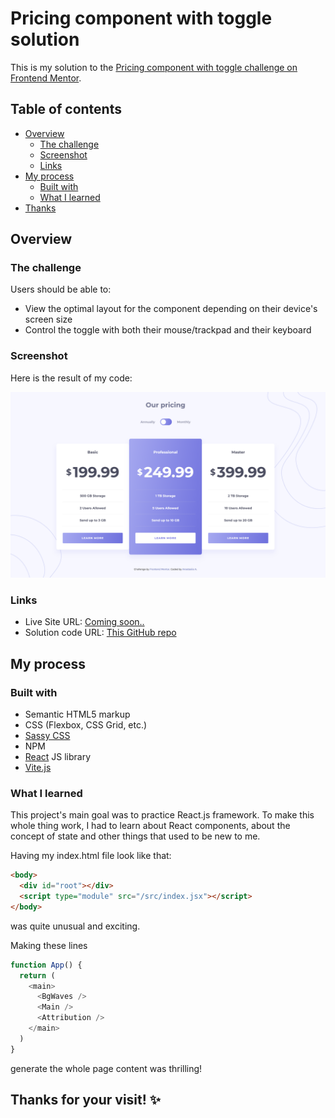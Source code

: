 # Pricing component with toggle solution

This is my solution to the [Pricing component with toggle challenge on Frontend Mentor](https://www.frontendmentor.io/challenges/pricing-component-with-toggle-8vPwRMIC).  

## Table of contents

- [Overview](#overview)
  - [The challenge](#the-challenge)
  - [Screenshot](#screenshot)
  - [Links](#links)
- [My process](#my-process)
  - [Built with](#built-with)
  - [What I learned](#what-i-learned)
- [Thanks](#thanks-for-your-visit)

## Overview

### The challenge

Users should be able to:

- View the optimal layout for the component depending on their device's screen size
- Control the toggle with both their mouse/trackpad and their keyboard

### Screenshot

Here is the result of my code:

![](./screenshot.png)

### Links

- Live Site URL: [Coming soon..](https://your-live-site-url.com)
- Solution code URL: [This GitHub repo](https://github.com/anastasiiaal/pricing-component-with-toggle)

## My process

### Built with

- Semantic HTML5 markup
- CSS (Flexbox, CSS Grid, etc.)
- [Sassy CSS](https://sass-lang.com/)
- NPM 
- [React](https://reactjs.org/) JS library
- [Vite.js](https://vitejs.dev/)

### What I learned

This project's main goal was to practice React.js framework.
To make this whole thing work, I had to learn about React components, about the concept of state and other things that used to be new to me.

Having my index.html file look like that:
```html
<body>
  <div id="root"></div>
  <script type="module" src="/src/index.jsx"></script>
</body>
```
was quite unusual and exciting.

Making these lines 
```js
function App() {
  return (
    <main>
      <BgWaves />
      <Main />
      <Attribution />
    </main>
  )
}
```
generate the whole page content was thrilling!

## Thanks for your visit! ✨